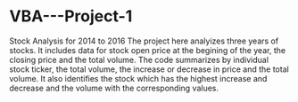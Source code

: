 # VBA---Project-1
Stock Analysis for 2014 to 2016
The project here analyizes three years of stocks. It includes data for stock open price at the begining of the year, the closing price and the total volume. 
The code summarizes by individual stock ticker, the total volume, the increase or decrease in price and the total volume. 
It also identifies the stock which has the highest increase and decrease and the volume with the corresponding values.
